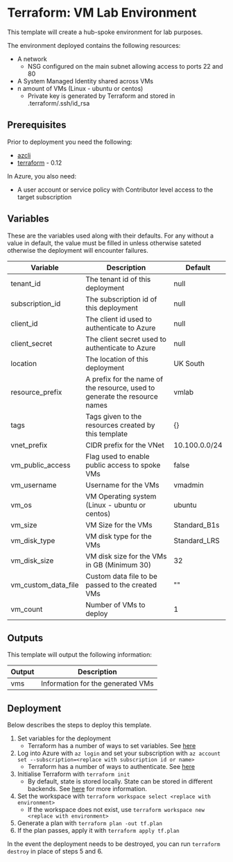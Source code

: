 Terraform: VM Lab Environment
=============================

This template will create a hub-spoke environment for lab purposes.

The environment deployed contains the following resources:
* A network
  * NSG configured on the main subnet allowing access to ports 22 and 80
* A System Managed Identity shared across VMs
* n amount of VMs (Linux - ubuntu or centos)
  * Private key is generated by Terraform and stored in .terraform/.ssh/id_rsa

Prerequisites
-------------

Prior to deployment you need the following:
* [azcli](https://docs.microsoft.com/en-us/cli/azure/install-azure-cli?view=azure-cli-latest)
* [terraform](https://www.terraform.io/) - 0.12

In Azure, you also need:
* A user account or service policy with Contributor level access to the target subscription

Variables
---------

These are the variables used along with their defaults. For any without a value in default, the value must be filled in unless otherwise sateted otherwise the deployment will encounter failures.

|Variable|Description|Default|
|-|-|-|
|tenant_id|The tenant id of this deployment|null|
|subscription_id|The subscription id of this deployment|null|
|client_id|The client id used to authenticate to Azure|null|
|client_secret|The client secret used to authenticate to Azure|null|
|location|The location of this deployment|UK South|
|resource_prefix|A prefix for the name of the resource, used to generate the resource names|vmlab|
|tags|Tags given to the resources created by this template|{}|
|vnet_prefix|CIDR prefix for the VNet|10.100.0.0/24|
|vm_public_access|Flag used to enable public access to spoke VMs|false|
|vm_username|Username for the VMs|vmadmin|
|vm_os|VM Operating system (Linux - ubuntu or centos)|ubuntu|
|vm_size|VM Size for the VMs|Standard_B1s|
|vm_disk_type|VM disk type for the VMs|Standard_LRS|
|vm_disk_size|VM disk size for the VMs in GB (Minimum 30)|32|
|vm_custom_data_file|Custom data file to be passed to the created VMs|""|
|vm_count|Number of VMs to deploy|1|

Outputs
-------

This template will output the following information:

|Output|Description|
|-|-|
|vms|Information for the generated VMs|

Deployment
----------

Below describes the steps to deploy this template.

1. Set variables for the deployment
    * Terraform has a number of ways to set variables. See [here](https://www.terraform.io/docs/configuration/variables.html#assigning-values-to-root-module-variables)
2. Log into Azure with `az login` and set your subscription with `az account set --subscription=<replace with subscription id or name>`
    * Terraform has a number of ways to authenticate. See [here](https://www.terraform.io/docs/providers/azurerm/guides/azure_cli.html)
3. Initialise Terraform with `terraform init`
    * By default, state is stored locally. State can be stored in different backends. See [here](https://www.terraform.io/docs/backends/types/index.html) for more information.
4. Set the workspace with `terraform workspace select <replace with environment>`
    * If the workspace does not exist, use `terraform workspace new <replace with environment>`
5. Generate a plan with `terraform plan -out tf.plan`
6. If the plan passes, apply it with `terraform apply tf.plan`

In the event the deployment needs to be destroyed, you can run `terraform destroy` in place of steps 5 and 6.
